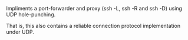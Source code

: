Impliments a port-forwarder and proxy (ssh -L, ssh -R and ssh -D) using
UDP hole-punching.

That is, this also contains a reliable connection protocol implementation
under UDP.
